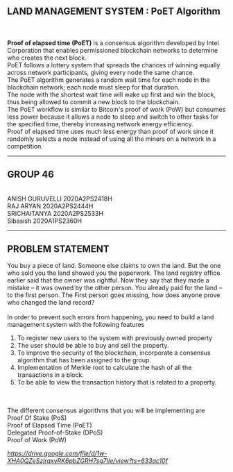## LAND MANAGEMENT SYSTEM : PoET Algorithm
<br/>
<br/>
<b>Proof of elapsed time (PoET)</b> is a consensus algorithm developed by Intel Corporation that enables permissioned blockchain networks to determine who creates the next block.
<br/>
PoET follows a lottery system that spreads the chances of winning equally across network participants, giving every node the same chance.
<br/>
The PoET algorithm generates a random wait time for each node in the blockchain network; each node must sleep for that duration.
<br/>
The node with the shortest wait time will wake up first and win the block, thus being allowed to commit a new block to the blockchain.
<br/>
The PoET workflow is similar to Bitcoin's proof of work (PoW) but consumes less power because it allows a node to sleep and switch to other tasks for the specified time, thereby increasing network energy efficiency.
<br/>
Proof of elapsed time uses much less energy than proof of work since it randomly selects a node instead of using all the miners on a network in a competition.


<br/>
<hr>
<h2>GROUP 46</h2>
<br/>
ANISH GURUVELLI 2020A2PS2418H
<br/>
RAJ ARYAN 2020A2PS2444H
<br/>
SRICHAITANYA 2020A2PS2533H
<br/>
Sibasish 2020A1PS2360H
<br/>
<hr>

<h2>PROBLEM STATEMENT</h2>


You buy a piece of land. Someone else claims to own the land. But the one who sold you the land
showed you the paperwork. The land registry office earlier said that the owner was rightful. Now
they say that they made a mistake – it was owned by the other person. You already paid for the
land – to the first person. The First person goes missing, how does anyone prove who changed
the land record?
<br/>
<br/>
In order to prevent such errors from happening, you need to build a land management system
with the following features
<br/>
1. To register new users to the system with previously owned property
2. The user should be able to buy and sell the property.
3. To improve the security of the blockchain, incorporate a consensus algorithm that has
been assigned to the group.
4. Implementation of Merkle root to calculate the hash of all the transactions in a block.
5. To be able to view the transaction history that is related to a property.
<br/>
<br/>
The different consensus algorithms that you will be implementing are
<br/>
Proof Of Stake (PoS)
<br/>
Proof of Elapsed Time (PoET)
<br/>
Delegated Proof-of-Stake (DPoS)
<br/>
Proof of Work (PoW)
<br/>

<i>https://drive.google.com/file/d/1w-XHA0QZeSzjrqxvRK6pbZGRH7sg7IIe/view?ts=633ac10f</i>
